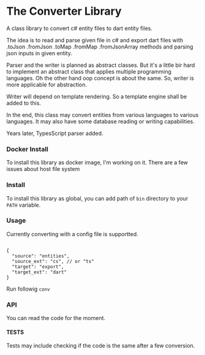 # The Converter Library


A class library to convert c# entity files to dart entity files.

The idea is to read and parse given file in c# and export dart files with .toJson .fromJson .toMap .fromMap .fromJsonArray methods and parsing json inputs in given entity.

Parser and the writer is planned as abstract classes. But it's a little bir hard to implement an abstract class that applies multiple programming languages. Oh the other hand oop concept is about the same. So, writer is more applicable for abstraction.

Writer will depend on template rendering. So a template engine shall be added to this.

In the end, this class may convert entities from various languages to various languages. It may also have some database reading or writing capabilities. 

Years later, TypesScript parser added.

### Docker Install
 
To install this library as docker image, I'm working on it. There are a few issues about host file system    


### Install
 
To install this library as global, you can add path of `bin` directory to your `PATH` variable.   


### Usage
 
Currently converting with a config file is supportted.

``````

{
  "source": "entities",
  "source_ext": "cs", // or "ts"
  "target": "export",
  "target_ext": "dart"
}

``````   

Run followig
```conv ```


### API

You can read the code for the moment.

#### TESTS
 
Tests may include checking if the code is the same after a few conversion.



